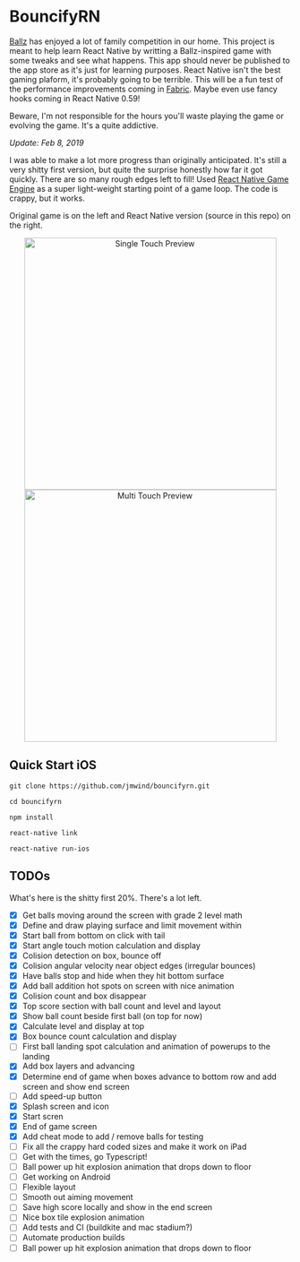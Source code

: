 # BouncifyRN

[Ballz](https://itunes.apple.com/us/app/ballz/id1139609950) has enjoyed a lot of family competition in
our home. This project is meant to help learn React Native by writting a Ballz-inspired game
with some tweaks and see what happens. This app should never be published to the app store as it's
just for learning purposes. React Native isn't the best gaming plaform, it's probably going
to be terrible. This will be a fun test of the performance improvements coming in [Fabric](https://github.com/react-native-community/discussions-and-proposals/issues/4). Maybe even use fancy
hooks coming in React Native 0.59!

Beware, I'm not responsible for the hours you'll waste playing the game or evolving the game. It's
a quite addictive. 

*Update: Feb 8, 2019*

I was able to make a lot more progress than originally anticipated. It's still a very shitty first version, but quite the surprise honestly how far it got quickly. There are so many rough edges left to fill! Used [React Native Game Engine](https://github.com/bberak/react-native-game-engine) as a super light-weight starting point of a game loop. The code is crappy, but it works.

Original game is on the left and React Native version (source in this repo) on the right.

<p align="center">
    <img src="https://user-images.githubusercontent.com/199530/52727452-44065e00-2f83-11e9-808c-d4709217862b.gif" alt="Single Touch Preview" height="450" />
    <img src="https://user-images.githubusercontent.com/199530/52727460-4799e500-2f83-11e9-83fc-53e4ca5c4907.gif" alt="Multi Touch Preview" height="450" />
</p>

## Quick Start iOS

```
git clone https://github.com/jmwind/bouncifyrn.git

cd bouncifyrn

npm install

react-native link

react-native run-ios
```

## TODOs

What's here is the shitty first 20%. There's a lot left.

- [x] Get balls moving around the screen with grade 2 level math
- [x] Define and draw playing surface and limit movement within
- [x] Start ball from bottom on click with tail
- [x] Start angle touch motion calculation and display
- [x] Colision detection on box, bounce off
- [x] Colision angular velocity near object edges (irregular bounces)
- [x] Have balls stop and hide when they hit bottom surface
- [x] Add ball addition hot spots on screen with nice animation
- [x] Colision count and box disappear
- [x] Top score section with ball count and level and layout
- [x] Show ball count beside first ball (on top for now)
- [x] Calculate level and display at top
- [x] Box bounce count calculation and display
- [ ] First ball landing spot calculation and animation of powerups to the landing
- [x] Add box layers and advancing
- [x] Determine end of game when boxes advance to bottom row and add screen and show end screen
- [ ] Add speed-up button
- [x] Splash screen and icon
- [x] Start scren
- [x] End of game screen
- [x] Add cheat mode to add / remove balls for testing
- [ ] Fix all the crappy hard coded sizes and make it work on iPad
- [ ] Get with the times, go Typescript!
- [ ] Ball power up hit explosion animation that drops down to floor
- [ ] Get working on Android
- [ ] Flexible layout 
- [ ] Smooth out aiming movement
- [ ] Save high score locally and show in the end screen
- [ ] Nice box tile explosion animation
- [ ] Add tests and CI (buildkite and mac stadium?)
- [ ] Automate production builds
- [ ] Ball power up hit explosion animation that drops down to floor
